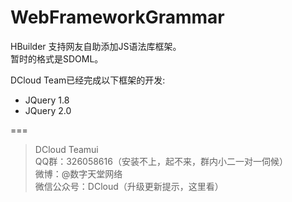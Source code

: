 WebFrameworkGrammar
===================

HBuilder 支持网友自助添加JS语法库框架。    
暂时的格式是SDOML。

DCloud Team已经完成以下框架的开发:

* JQuery 1.8
* JQuery 2.0



===
> DCloud Teamui  
> QQ群：326058616（安装不上，起不来，群内小二一对一伺候）   
> 微博：@数字天堂网络  
> 微信公众号：DCloud（升级更新提示，这里看）   

